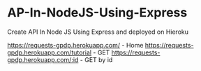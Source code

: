 # AP-In-NodeJS-Using-Express

Create API In Node JS Using Express and deployed on Hieroku

https://requests-gpdp.herokuapp.com/ - Home
https://requests-gpdp.herokuapp.com/tutorial - GET
https://requests-gpdp.herokuapp.com/:id - GET by id
